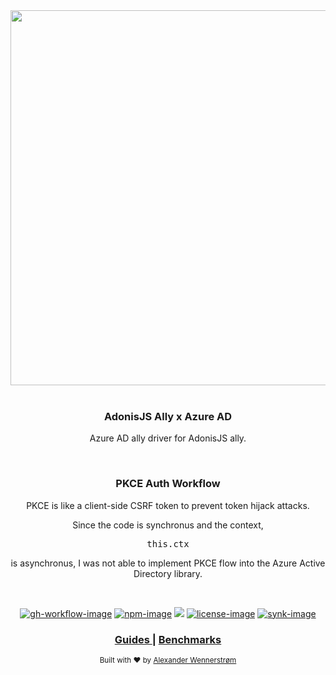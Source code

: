 <div align="center">
  <img src="https://res.cloudinary.com/adonisjs/image/upload/q_100/v1558612869/adonis-readme_zscycu.jpg" width="600px">
</div>

<br />

<div align="center">
  <h3>AdonisJS Ally x Azure AD</h3>
  <p>
    Azure AD ally driver for AdonisJS ally.
  </p>
</div>

<br />

<div align="center">
  <h3>PKCE Auth Workflow</h3>
  <p>
    PKCE is like a  client-side CSRF token to prevent token hijack attacks.
  </p>
  <p>
    Since the code is synchronus and the context, <pre>this.ctx</pre> is asynchronus, I was not able to implement PKCE flow into the Azure Active Directory library. 
  </p>
</div>

<br />

<div align="center">

[![gh-workflow-image]][gh-workflow-url] [![npm-image]][npm-url] ![][typescript-image] [![license-image]][license-url] [![synk-image]][synk-url]

</div>

<div align="center">
  <h3>
    <!--<a href="https://adonisjs.com">
      Website
    </a>
    <span> | </span>-->
    <a href="https://docs.adonisjs.com/guides/auth/social">
      Guides
    </a>
    <span> | </span>
    <!--<a href="CONTRIBUTING.md">
      Contributing
    </a>
    <span> | </span>-->
    <a href="benchmarks.md">
      Benchmarks
    </a>
  </h3>
</div>

<div align="center">
  <sub>Built with ❤︎ by <a href="https://twitter.com/AlexanderYW">Alexander Wennerstrøm</a>
</div>
  
[gh-workflow-image]: https://img.shields.io/github/workflow/status/alexanderyw/adonis-ally-azure-ad/Node.js%20CI/main?style=for-the-badge
[gh-workflow-url]: https://github.com/alexanderyw/adonis-ally-azure-ad/.github/workflows/test.yml "Github action"

[typescript-image]: https://img.shields.io/badge/Typescript-294E80.svg?style=for-the-badge&logo=typescript
[typescript-url]:  "typescript"

[npm-image]: https://img.shields.io/npm/v/adonis-ally-azure-ad.svg?style=for-the-badge&logo=npm
[npm-url]: https://npmjs.org/package/adonis-ally-azure-ad "npm"

[license-image]: https://img.shields.io/npm/l/adonis-ally-azure-ad?color=blueviolet&style=for-the-badge
[license-url]: LICENSE.md "license"

[synk-image]: https://img.shields.io/snyk/vulnerabilities/github/alexanderyw/adonis-ally-azure-ad?label=Synk%20Vulnerabilities&style=for-the-badge
[synk-url]: https://snyk.io/test/github/alexanderyw/adonis-ally-azure-ad?targetFile=package.json "synk"

